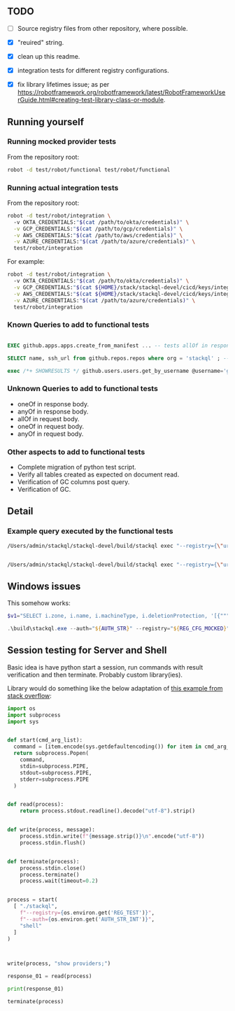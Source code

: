

## TODO

- [ ] Source registry files from other repository, where possible.
- [x] "reuired" string.
- [x] clean up this readme.
- [x] integration tests for different registry configurations.
- [x] fix library lifetimes issue; as per https://robotframework.org/robotframework/latest/RobotFrameworkUserGuide.html#creating-test-library-class-or-module.


## Running yourself

### Running mocked provider tests

From the repository root:

```sh
robot -d test/robot/functional test/robot/functional
```

### Running actual integration tests

From the repository root:

```sh
robot -d test/robot/integration \ 
  -v OKTA_CREDENTIALS:"$(cat /path/to/okta/credentials)" \
  -v GCP_CREDENTIALS:"$(cat /path/to/gcp/credentials)" \
  -v AWS_CREDENTIALS:"$(cat /path/to/aws/credentials)" \
  -v AZURE_CREDENTIALS:"$(cat /path/to/azure/credentials)" \
  test/robot/integration
```

For example:

```sh
robot -d test/robot/integration \ 
  -v OKTA_CREDENTIALS:"$(cat /path/to/okta/credentials)" \
  -v GCP_CREDENTIALS:"$(cat ${HOME}/stack/stackql-devel/cicd/keys/integration/stackql-dev-01-07d91f4abacf.json)" \
  -v AWS_CREDENTIALS:"$(cat ${HOME}/stack/stackql-devel/cicd/keys/integration/aws-auth-val.txt)" \
  -v AZURE_CREDENTIALS:"$(cat /path/to/azure/credentials)" \
  test/robot/integration
```


### Known Queries to add to functional tests

```sql

EXEC github.apps.apps.create_from_manifest ... -- tests allOf in response

SELECT name, ssh_url from github.repos.repos where org = 'stackql' ; -- tests straight to array response

exec /*+ SHOWRESULTS */ github.users.users.get_by_username @username='general-kroll-4-life'; -- was previously busted


```

### Unknown Queries to add to functional tests

- oneOf in response body.
- anyOf in response body.
- allOf in request body.
- oneOf in request body.
- anyOf in request body.


### Other aspects to add to functional tests

- Complete migration of python test script.
- Verify all tables created as expected on document read.
- Verification of GC columns post query.
- Verification of GC.

## Detail

### Example query executed by the functional tests

```bash
/Users/admin/stackql/stackql-devel/build/stackql exec "--registry={\"url\": \"file://${HOME}/stackql/stackql-devel/test/registry\", \"localDocRoot\": \"${HOME}/stackql/stackql-devel/test/registry\", \"useEmbedded\": false, \"verifyConfig\": {\"nopVerify\": true}}" "--auth={\"google\": {\"credentialsfilepath\": \"${HOME}/stackql/stackql-devel/test/assets/credentials/dummy/google/functional-test-dummy-sa-key.json\", \"type\": \"service_account\"}, \"okta\": {\"credentialsenvvar\": \"OKTA_SECRET_KEY\", \"type\": \"api_key\"}}" --tls.allowInsecure=true "select ipCidrRange, sum(5) cc  from  google.container.\`projects.aggregated.usableSubnetworks\` where projectsId = 'testing-project' group by \"ipCidrRange\" having sum(5) >= 5 order by ipCidrRange desc;"


/Users/admin/stackql/stackql-devel/build/stackql exec "--registry={\"url\": \"file://${HOME}/stackql/stackql-devel/test/empty\", \"localDocRoot\": \"${HOME}/stackql/stackql-devel/test/empty\", \"useEmbedded\": false, \"verifyConfig\": {\"nopVerify\": true}}" "--auth={\"google\": {\"credentialsfilepath\": \"${HOME}/stackql/stackql-devel/test/assets/credentials/dummy/google/functional-test-dummy-sa-key.json\", \"type\": \"service_account\"}, \"okta\": {\"credentialsenvvar\": \"OKTA_SECRET_KEY\", \"type\": \"api_key\"}}" --tls.allowInsecure=true "show providers;"
```

## Windows issues

This somehow works:

```ps1
$v1="SELECT i.zone, i.name, i.machineType, i.deletionProtection, '[{""""""subnetwork"""""":""""""' || JSON_EXTRACT(i.networkInterfaces, '$[0].subnetwork') || '""""""}]', '[{""""""boot"""""": true, """"""initializeParams"""""": { """"""diskSizeGb"""""": """"""' || JSON_EXTRACT(i.disks, '$[0].diskSizeGb') || '"""""", """"""sourceImage"""""": """"""' || d.sourceImage || '""""""}}]', i.labels FROM google.compute.instances i INNER JOIN google.compute.disks d ON i.name = d.name WHERE i.project = 'testing-project' AND i.zone = 'australia-southeast1-a' AND d.project = 'testing-project' AND d.zone = 'australia-southeast1-a' AND i.name LIKE '%' order by i.name DESC;"

.\build\stackql.exe --auth="${AUTH_STR}" --registry="${REG_CFG_MOCKED}" --tls.allowInsecure=true exec "$v1"
```

## Session testing for Server and Shell

Basic idea is have python start a session, run commands with result verification and then terminate.  Probably custom library(ies).

Library would do something like the below adaptation of [this example from stack overflow](https://stackoverflow.com/questions/19880190/interactive-input-output-using-python):

```py
import os
import subprocess
import sys


def start(cmd_arg_list):
  command = [item.encode(sys.getdefaultencoding()) for item in cmd_arg_list]
  return subprocess.Popen(
    command,
    stdin=subprocess.PIPE,
    stdout=subprocess.PIPE,
    stderr=subprocess.PIPE
  )


def read(process):
    return process.stdout.readline().decode("utf-8").strip()


def write(process, message):
    process.stdin.write(f"{message.strip()}\n".encode("utf-8"))
    process.stdin.flush()


def terminate(process):
    process.stdin.close()
    process.terminate()
    process.wait(timeout=0.2)


process = start(
  [ "./stackql",
    f"--registry={os.environ.get('REG_TEST')}",
    f"--auth={os.environ.get('AUTH_STR_INT')}",
    "shell"
  ]
)



write(process, "show providers;")

response_01 = read(process)

print(response_01)

terminate(process)

```

